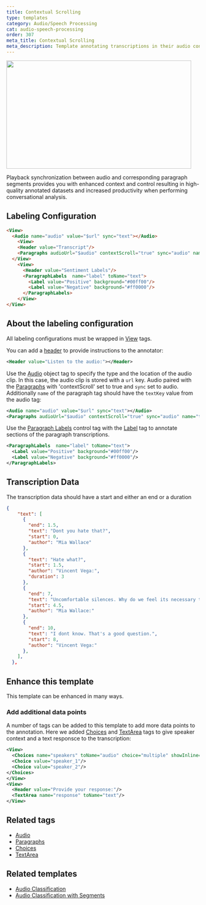 ```yaml
---
title: Contextual Scrolling
type: templates
category: Audio/Speech Processing
cat: audio-speech-processing
order: 307
meta_title: Contextual Scrolling 
meta_description: Template annotating transcriptions in their audio context.
---
```


<img src="/images/templates/thumbnail-conversation-sentiment.png" alt="" class="gif-border" width="482px" height="282px" />

Playback synchronization between audio and corresponding paragraph segments provides you with enhanced context and control resulting in high-quality annotated datasets and increased productivity when performing conversational analysis.

## Labeling Configuration

```html
<View>
  <Audio name="audio" value="$url" sync="text"></Audio>
    <View>
    <Header value="Transcript"/>
    <Paragraphs audioUrl="$audio" contextScroll="true" sync="audio" name="text" value="$text" layout="dialogue" textKey="text" nameKey="author" granularity="paragraph"/>
  </View>  
    <View>
      <Header value="Sentiment Labels"/>
      <ParagraphLabels  name="label" toName="text">
        <Label value="Positive" background="#00ff00"/>
        <Label value="Negative" background="#ff0000"/>
      </ParagraphLabels>
    </View>
</View>
```


## About the labeling configuration

All labeling configurations must be wrapped in [View](/tags/view.html) tags.

You can add a [header](/tags/header.html) to provide instructions to the annotator:
```xml
<Header value="Listen to the audio:"></Header>
```

Use the [Audio](/tags/audio.html) object tag to specify the type and the location of the audio clip. In this case, the audio clip is stored with a `url` key. Audio paired with the [Paragraphs](/tags/paragraphs.html) with 'contextScroll' set to true and `sync` set to audio. Additionally `name` of the paragraph tag should have the `textKey` value from the audio tag:
```xml
<Audio name="audio" value="$url" sync="text"></Audio>
<Paragraphs audioUrl="$audio" contextScroll="true" sync="audio" name="text" value="$text" layout="dialogue" textKey="text" nameKey="author" granularity="paragraph"/>
```

Use the [Paragraph Labels](/tags/paragraphlabels.html) control tag with the [Label](/tags/label.html) tag to annotate sections of the paragraph transcriptions.
```xml
<ParagraphLabels  name="label" toName="text">
  <Label value="Positive" background="#00ff00"/>
  <Label value="Negative" background="#ff0000"/>
</ParagraphLabels>
```
## Transcription Data

The transcription data should have a start and either an end or a duration

```json
{
    "text": [
      {
        "end": 1.5,
        "text": "Dont you hate that?",
        "start": 0,
        "author": "Mia Wallace"
      },
      {
        "text": "Hate what?",
        "start": 1.5,
        "author": "Vincent Vega:",
        "duration": 3
      },
      {
        "end": 7,
        "text": "Uncomfortable silences. Why do we feel its necessary to yak to feel comfortable?",
        "start": 4.5,
        "author": "Mia Wallace:"
      },
      {
        "end": 10,
        "text": "I dont know. That's a good question.",
        "start": 8,
        "author": "Vincent Vega:"
      },
    ],
  },
```
## Enhance this template
This template can be enhanced in many ways.

### Add additional data points

A number of tags can be added to this template to add more data points to the annotation. Here we added [Choices](/tags/choices.html) and [TextArea](/tags/textarea.html) tags to give speaker context and a text responsce to the transcription:
```xml
<View>
  <Choices name="speakers" toName="audio" choice="multiple" showInline="true">
  <Choice value="speaker_1"/>
  <Choice value="speaker_2"/>
</Choices>
</View>
<View>
  <Header value="Provide your response:"/>  
  <TextArea name="response" toName="text"/>
</View>

```
## Related tags

- [Audio](/tags/audio.html)
- [Paragraphs](/tags/paragraphs.html)
- [Choices](/tags/choices.html)
- [TextArea](/tags/textarea.html)

## Related templates

- [Audio Classification](audio_classification.html)
- [Audio Classification with Segments](audio_regions.html)
